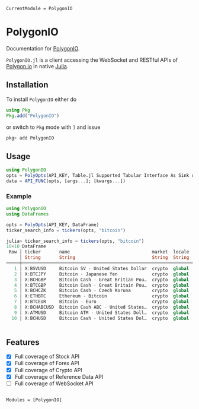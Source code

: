 ```@meta
CurrentModule = PolygonIO
```

# PolygonIO

Documentation for [PolygonIO](https://github.com/PyDataBlog/PolygonIO.jl).

`PolygonIO.jl` is a client accessing the WebSocket and RESTful APIs of [Polygon.io](https://polygon.io/) in native [Julia](https://julialang.org/).

## Installation

To install `PolygonIO` either do

```julia
using Pkg
Pkg.add("PolygonIO")
```

or switch to `Pkg` mode with `]` and issue

```julia
pkg> add PolygonIO
```

## Usage

```julia
using PolygonIO
opts = PolyOpts(API_KEY, Table.jl Supported Tabular Interface As Sink or nothing)
data = API_FUNC(opts, [args...]; [kwargs...])
```

### Example

```julia
using PolygonIO
using DataFrames

opts = PolyOpts(API_KEY, DataFrame)
ticker_search_info = tickers(opts, "bitcoin")
```

```julia
julia> ticker_search_info = tickers(opts, "bitcoin")
10×10 DataFrame
 Row │ ticker       name                               market  locale  active  currency_symbol  currency_name         base_curre ⋯
     │ String       String                             String  String  Bool    String           String                String     ⋯
─────┼────────────────────────────────────────────────────────────────────────────────────────────────────────────────────────────
   1 │ X:BSVUSD     Bitcoin SV - United States Dollar  crypto  global    true  USD              United States Dollar  BSV        ⋯
   2 │ X:BTCJPY     Bitcoin - Japanese Yen             crypto  global    true  JPY              Japanese Yen          BTC
   3 │ X:BCHGBP     Bitcoin Cash - Great Britian Pou…  crypto  global    true  GBP              Great Britian Pound   BCH
   4 │ X:BTCGBP     Bitcoin Cash - Great Britain Pou…  crypto  global    true  GBP              Great Britain Pound   BTC
   5 │ X:BCHCZK     Bitcoin Cash - Czech Koruna        crypto  global    true  CZK              Czech Koruna          BCH        ⋯
   6 │ X:ETHBTC     Ethereum - Bitcoin                 crypto  global    true  BTC              Bitcoin               ETH
   7 │ X:BTCEUR     Bitcoin - Euro                     crypto  global    true  EUR              Euro                  BTC
   8 │ X:BCHABCUSD  Bitcoin Cash ABC - United States…  crypto  global    true  USD              United States Dollar  BCHABC
   9 │ X:ATMUSD     Bitcoin ATM - United States Doll…  crypto  global    true  USD              United States Dollar  ATM        ⋯
  10 │ X:BCHUSD     Bitcoin Cash - United States Dol…  crypto  global    true  USD              United States Dollar  BCH
                                                                                                                 3 columns omitted
```

## Features

- [X] Full coverage of Stock API
- [X] Full coverage of Forex API
- [X] Full coverage of Crypto API
- [X] Full coverage of Reference Data API
- [ ] Full coverage of WebSocket API

```@index
```

```@autodocs
Modules = [PolygonIO]
```
